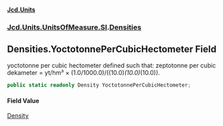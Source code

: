 #### [Jcd.Units](index 'index')
### [Jcd.Units.UnitsOfMeasure.SI](Jcd.Units.UnitsOfMeasure.SI 'Jcd.Units.UnitsOfMeasure.SI').[Densities](Densities 'Jcd.Units.UnitsOfMeasure.SI.Densities')

## Densities.YoctotonnePerCubicHectometer Field

yoctotonne per cubic hectometer defined such that: zeptotonne per cubic dekameter = yt/hm³ ×
(1.0/1000.0)/((10.0)*(10.0)*(10.0)).

```csharp
public static readonly Density YoctotonnePerCubicHectometer;
```

#### Field Value
[Density](Density 'Jcd.Units.UnitTypes.Density')